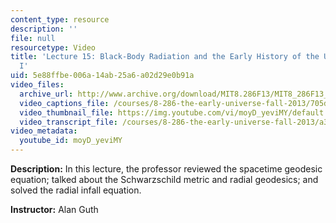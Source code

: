 ```yaml
---
content_type: resource
description: ''
file: null
resourcetype: Video
title: 'Lecture 15: Black-Body Radiation and the Early History of the Universe, Part
  I'
uid: 5e88ffbe-006a-14ab-25a6-a02d29e0b91a
video_files:
  archive_url: http://www.archive.org/download/MIT8.286F13/MIT8_286F13_lec15_300k.mp4
  video_captions_file: /courses/8-286-the-early-universe-fall-2013/705d183761585397a147b8e149d33500_moyD_yeviMY.vtt
  video_thumbnail_file: https://img.youtube.com/vi/moyD_yeviMY/default.jpg
  video_transcript_file: /courses/8-286-the-early-universe-fall-2013/a3f3a576e9792f0e1b9676cc30b52619_moyD_yeviMY.pdf
video_metadata:
  youtube_id: moyD_yeviMY
---
```


**Description:** In this lecture, the professor reviewed the spacetime geodesic equation; talked about the Schwarzschild metric and radial geodesics; and solved the radial infall equation.

**Instructor:** Alan Guth